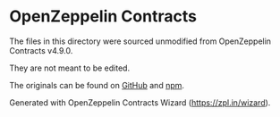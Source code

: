 # OpenZeppelin Contracts

The files in this directory were sourced unmodified from OpenZeppelin Contracts v4.9.0.

They are not meant to be edited.

The originals can be found on [GitHub] and [npm].

[GitHub]: https://github.com/OpenZeppelin/openzeppelin-contracts/tree/v4.9.0
[npm]: https://www.npmjs.com/package/@openzeppelin/contracts/v/4.9.0

Generated with OpenZeppelin Contracts Wizard (https://zpl.in/wizard).
